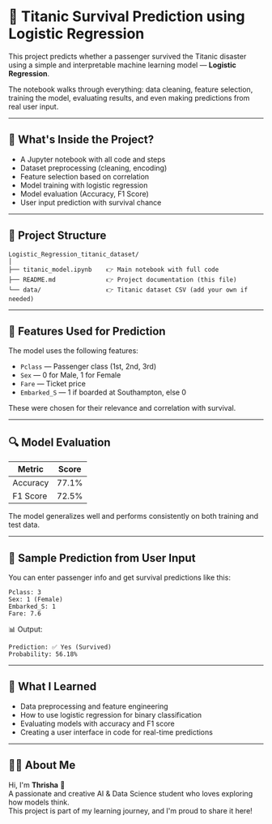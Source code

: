 # 🚢 Titanic Survival Prediction using Logistic Regression

This project predicts whether a passenger survived the Titanic disaster using a simple and interpretable machine learning model — **Logistic Regression**.

The notebook walks through everything: data cleaning, feature selection, training the model, evaluating results, and even making predictions from real user input.

---

## 📂 What's Inside the Project?

- A Jupyter notebook with all code and steps  
- Dataset preprocessing (cleaning, encoding)  
- Feature selection based on correlation  
- Model training with logistic regression  
- Model evaluation (Accuracy, F1 Score)  
- User input prediction with survival chance  

---

## 📁 Project Structure

```
Logistic_Regression_titanic_dataset/
│
├── titanic_model.ipynb    👉 Main notebook with full code
├── README.md              👉 Project documentation (this file)
└── data/                  👉 Titanic dataset CSV (add your own if needed)
```

---

## 🔧 Features Used for Prediction

The model uses the following features:

- `Pclass` — Passenger class (1st, 2nd, 3rd)
- `Sex` — 0 for Male, 1 for Female
- `Fare` — Ticket price
- `Embarked_S` — 1 if boarded at Southampton, else 0

These were chosen for their relevance and correlation with survival.

---

## 🔍 Model Evaluation

| Metric    | Score  |
|-----------|--------|
| Accuracy  | 77.1%  |
| F1 Score  | 72.5%  |

The model generalizes well and performs consistently on both training and test data.

---

## 🧪 Sample Prediction from User Input

You can enter passenger info and get survival predictions like this:

```text
Pclass: 3
Sex: 1 (Female)
Embarked_S: 1
Fare: 7.6
```

📊 Output:
```
Prediction: ✅ Yes (Survived)
Probability: 56.18%
```

---

## 🌱 What I Learned

- Data preprocessing and feature engineering  
- How to use logistic regression for binary classification  
- Evaluating models with accuracy and F1 score  
- Creating a user interface in code for real-time predictions  

---

## 👩‍💻 About Me

Hi, I'm **Thrisha** 💚  
A passionate and creative AI & Data Science student who loves exploring how models think.  
This project is part of my learning journey, and I'm proud to share it here!


